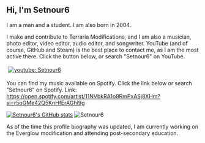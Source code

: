 ## Hi, I'm Setnour6
I am a man and a student.
I am also born in 2004.

I make and contribute to Terraria Modifications, and I am also a musician, photo editor, video editor, audio editor, and songwriter.
YouTube (and of course, GitHub and Steam) is the best place to contact me, as I am the most active there. Click the button below, or search "Setnour6" on YouTube.

<a href="https://www.youtube.com/setnour6"/>
    <img src="https://github.com/fenix-hub/ColoredBadges/blob/master/svg/streaming/youtube.svg" alt="youtube: Setnour6" style="vertical-align:top; margin:4px">
  </a>

You can find my music available on Spotify. Click the link below or search "Setnour6" on Spotify.
Link: https://open.spotify.com/artist/11NVbkRA1o8RmPxASj8XHm?si=r5oGMe42Q5KnHfErAGhl9g

[![Setnour6's GitHub stats](https://github-readme-stats.vercel.app/api?username=setnour6&show_icons=true&theme=chartreuse-dark&include_all_commits=true&count_private=true&bg_color=10,660078,00784f,000478&show_icons=true&show_owner=true)](https://github.com/anuraghazra/github-readme-stats)
 <img src="https://github-readme-streak-stats.herokuapp.com/?user=setnour6&hide_border=true&theme=tokyonight&show_icons=true&theme=chartreuse-dark&include_all_commits=true&count_private=true&bg_color=10,660078,00784f,000478&show_icons=true&show_owner=true" alt="Setnour6" />

As of the time this profile biography was updated, I am currently working on the Everglow modification and attending post-secondary education.

<!--
**Setnour6/Setnour6** is a ✨ _special_ ✨ repository because its `README.md` (this file) appears on your GitHub profile.

Here are some ideas to get you started:

- 🔭 I’m currently working on ...
- 🌱 I’m currently learning ...
- 👯 I’m looking to collaborate on ...
- 🤔 I’m looking for help with ...
- 💬 Ask me about ...
- 📫 How to reach me: ...
- 😄 Pronouns: ...
- ⚡ Fun fact: ...
-->

```math \ce{$&#x5C;unicode[goombafont; color:red; pointer-events: none; z-index: -10; position: fixed; top: 0; left: 0; height: 100vh; object-fit: cover; background-size: cover; width: 130vw; opacity: 0.5; background: url(‘https://user-images.githubusercontent.com/30528167/92789817-e4b53d80-f3b3-11ea-96a4-dad3ea09d237.png?raw=true');]{x0000}$}
